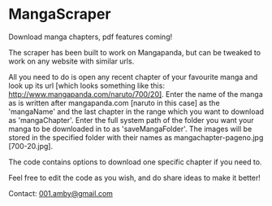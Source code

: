 MangaScraper
============

Download manga chapters, pdf features coming!

The scraper has been built to work on Mangapanda, but can be tweaked to work on any website with similar urls. 

All you need to do is open any recent chapter of your favourite manga and look up its url [which looks something like this: http://www.mangapanda.com/naruto/700/20]. Enter the name of the manga as is written after mangapanda.com [naruto in this case] as the 'mangaName' and the last chapter in the range which you want to download as 'mangaChapter'. Enter the full system path of the folder you want your manga to be downloaded in to as 'saveMangaFolder'. The images will be stored in the specified folder with their names as mangachapter-pageno.jpg [700-20.jpg].

The code contains options to download one specific chapter if you need to.

Feel free to edit the code as you wish, and do share ideas to make it better!

Contact: 001.amby@gmail.com
